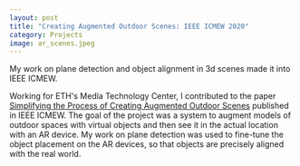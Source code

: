 ```yaml
---
layout: post
title: "Creating Augmented Outdoor Scenes: IEEE ICMEW 2020"
category: Projects
image: ar_scenes.jpeg
---
```


My work on plane detection and object alignment in 3d scenes made it into IEEE ICMEW.

Working for ETH's Media Technology Center, I contributed to the paper [Simplifying the Process of Creating Augmented Outdoor Scenes](https://ieeexplore.ieee.org/document/9106030) published in IEEE ICMEW. The goal of the project was a system to augment models of outdoor spaces with virtual objects and then see it in the actual location with an AR device. My work on plane detection was used to fine-tune the object placement on the AR devices, so that objects are precisely aligned with the real world.